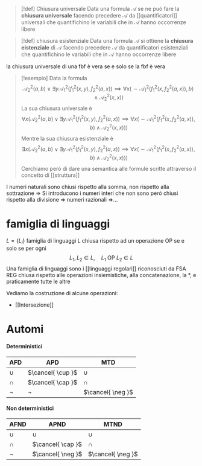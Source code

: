 >[!def] Chiusura universale
>Data una formula $\mathcal{A}$ se ne può fare la **chiusura universale** facendo precedere $\mathcal{A}$ da [[quantificatori]] universali che quantifichino le variabili che in $\mathcal{A}$ hanno occorrenze libere

>[!def] chiusura esistenziale
>Data una formula $\mathcal{A}$ si ottiene la **chiusura eistenziale** di $\mathcal{A}$ facendo precedere $\mathcal{A}$ da quantificatori esistenziali che quantifichino le variabili che in $\mathcal{A}$ hanno occorrenze libere

la chiusura universale di una fbf è vera se e solo se la fbf è vera

>[!esempio]
>Data la formula
>$$ \mathcal{A}_{2}^2(a,b) \lor \exists y \mathcal{A}_{1}^2(f_{1}^2(x,y),f_{2}^2(a,x)) \implies \forall x (\sim \mathcal{A}_{1}^2 (f_{1}^2(x,f_{2}^2(a,x)),b)\land \mathcal{A}_{2}^2(x,x)) $$
>La sua chiusura universale è
>$$ \forall x(\mathcal{A}_{2}^2(a,b) \lor \exists y \mathcal{A}_{1}^2(f_{1}^2(x,y),f_{2}^2(a,x)) \implies \forall x (\sim \mathcal{A}_{1}^2(f_{1}^2(x,f_{2}^2(a,x)),b)\land \mathcal{A}_{2}^2(x,x))) $$
>Mentre la sua chiusura esistenziale è
>$$ \exists x (\mathcal{A}_{2}^2 (a,b) \lor \exists y \mathcal{A}_{1}^2(f_{1}^2(x,y),f_{2}^2(a,x))\implies \forall x(\sim \mathcal{A}_{1}^2(f_{1}^2(x,f_{2}^2(a,x)),b)\land \mathcal{A}_{2}^2(x,x))) $$
>Cerchiamo però di dare una semantica alle formule scritte attraverso il concetto di [[struttura]]  


I numeri naturali sono chiusi rispetto alla somma, non rispetto alla sottrazione => Si introducono i numeri interi che non sono peró chiusi rispetto alla divisione => numeri razionali =>...

# famiglia di linguaggi
$L = \{L_i\}$ famiglia di linguaggi
L chiusa rispetto ad un operazione OP se e solo se per ogni
$$
L_{1},L_{2} \in L,\quad L_{1} \text{ OP } L_{2} \in L
$$
Una famiglia di linguaggi sono i [[linguaggi regolari]] riconosciuti da FSA
REG chiusa rispetto alle operazioni insiemistiche, alla concatenazione, la $*$, e praticamente tutte le altre

Vediamo la costruzione di alcune operazioni:
- [[Intersezione]]


# Automi

#### Deterministici

AFD | APD | MTD 
--- | --- | --- 
 $\cup$ | $\cancel{ \cup }$ | $\cup$ | $\cup$
$\cap$ | $\cancel{ \cap }$ | $\cap$ | $\cancel{ \cap }$
$\neg$ | $\neg$ | $\cancel{ \neg }$ | $\neg$

#### Non deterministici

AFND | APND | MTND
--- | --- | ---
$\cup$ | $\cup$ | $\cup$
$\cap$ | $\cancel{ \cap }$ | $\cap$
$\neg$ | $\cancel{ \neg }$ | $\cancel{ \neg }$



